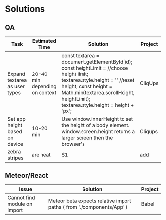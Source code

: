 # Solutions

## QA

| Task                           | Estimated Time                 | Solution                                                                                                                                                                                                                                 | Project |
| ----                           | --------------                 | --------                                                                                                                                                                                                                                 | ------- |
| Expand textarea as user types  | 20-40 min depending on context | const textarea = document.getElementById(id);  const heightLimit = //choose height limit; textarea.style.height = '' //reset height; const height = Math.min(textarea.scrollHeight, heightLimit); textarea.style.height = height + 'px'; | CliqUps |
| Set app height based on device | 10-20 min                      | Use window.innerHeight to set the height of a body element. window.screen.height returns a larger screen then the browser's                                                                                                              | Cliqups |
| zebra stripes                  | are neat                       | $1                                                                                                                                                                                                                                       | add     |

## Meteor/React

| Issue                          | Solution                                                                                                                                                                                                                                 | Project |
| ----                           |  --------                                                                                                                                                                                                                                | ------- |
| Cannot find module on import   | Meteor beta expects relative import paths ( from './components/App' )                                                                                                                                                                    | Babel |
